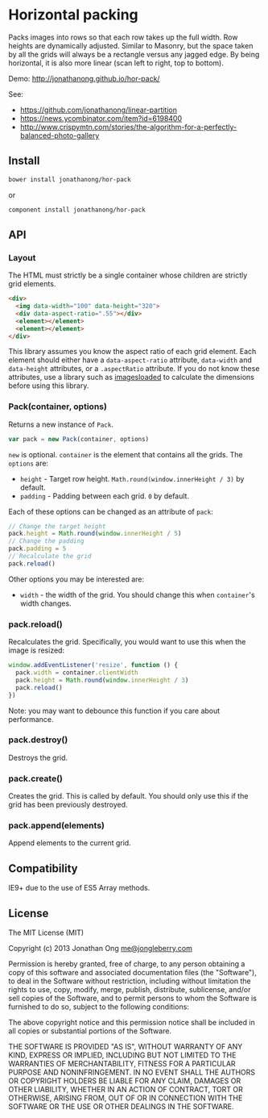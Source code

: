 # Horizontal packing

Packs images into rows so that each row takes up the full width.
Row heights are dynamically adjusted.
Similar to Masonry, but the space taken by all the grids will always be a rectangle versus any jagged edge.
By being horizontal, it is also more linear (scan left to right, top to bottom).

Demo: http://jonathanong.github.io/hor-pack/

See:

- https://github.com/jonathanong/linear-partition
- https://news.ycombinator.com/item?id=6198400
- http://www.crispymtn.com/stories/the-algorithm-for-a-perfectly-balanced-photo-gallery

## Install

```bash
bower install jonathanong/hor-pack
```

or

```bash
component install jonathanong/hor-pack
```

## API

### Layout

The HTML must strictly be a single container whose children are strictly grid elements.

```html
<div>
  <img data-width="100" data-height="320">
  <div data-aspect-ratio=".55"></div>
  <element></element>
  <element></element>
</div>
```

This library assumes you know the aspect ratio of each grid element.
Each element should either have a `data-aspect-ratio` attribute, `data-width` and `data-height` attributes, or a `.aspectRatio` attribute.
If you do not know these attributes, use a library such as [imagesloaded](https://github.com/desandro/imagesloaded) to calculate the dimensions before using this library.

### Pack(container, options)

Returns a new instance of `Pack`.

```js
var pack = new Pack(container, options)
```

`new` is optional.
`container` is the element that contains all the grids.
The `options` are:

- `height` - Target row height.
  `Math.round(window.innerHeight / 3)` by default.
- `padding` - Padding between each grid.
  `0` by default.

Each of these options can be changed as an attribute of `pack`:

```js
// Change the target height
pack.height = Math.round(window.innerHeight / 5)
// Change the padding
pack.padding = 5
// Recalculate the grid
pack.reload()
```

Other options you may be interested are:

- `width` - the width of the grid.
  You should change this when `container`'s width changes.

### pack.reload()

Recalculates the grid.
Specifically, you would want to use this when the image is resized:

```js
window.addEventListener('resize', function () {
  pack.width = container.clientWidth
  pack.height = Math.round(window.innerHeight / 3)
  pack.reload()
})
```

Note: you may want to debounce this function if you care about performance.

### pack.destroy()

Destroys the grid.

### pack.create()

Creates the grid.
This is called by default.
You should only use this if the grid has been previously destroyed.

### pack.append(elements)

Append elements to the current grid.

## Compatibility

IE9+ due to the use of ES5 Array methods.

## License

The MIT License (MIT)

Copyright (c) 2013 Jonathan Ong me@jongleberry.com

Permission is hereby granted, free of charge, to any person obtaining a copy
of this software and associated documentation files (the "Software"), to deal
in the Software without restriction, including without limitation the rights
to use, copy, modify, merge, publish, distribute, sublicense, and/or sell
copies of the Software, and to permit persons to whom the Software is
furnished to do so, subject to the following conditions:

The above copyright notice and this permission notice shall be included in
all copies or substantial portions of the Software.

THE SOFTWARE IS PROVIDED "AS IS", WITHOUT WARRANTY OF ANY KIND, EXPRESS OR
IMPLIED, INCLUDING BUT NOT LIMITED TO THE WARRANTIES OF MERCHANTABILITY,
FITNESS FOR A PARTICULAR PURPOSE AND NONINFRINGEMENT. IN NO EVENT SHALL THE
AUTHORS OR COPYRIGHT HOLDERS BE LIABLE FOR ANY CLAIM, DAMAGES OR OTHER
LIABILITY, WHETHER IN AN ACTION OF CONTRACT, TORT OR OTHERWISE, ARISING FROM,
OUT OF OR IN CONNECTION WITH THE SOFTWARE OR THE USE OR OTHER DEALINGS IN
THE SOFTWARE.

